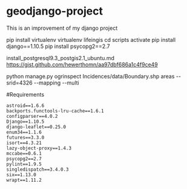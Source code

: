 # geodjango-project
This is an improvement of my django project

pip install virtualenv
virtualenv lifeingis
cd scripts
activate
pip install django==1.10.5
pip install psycopg2==2.7

install_postgresql9.3_postgis2.1_ubuntu.md 
https://gist.github.com/hewerthomn/aa97dbf686a1c4f9ce49

python manage.py ogrinspect Incidences/data/Boundary.shp areas --srid=4326 --mapping --multi

#Requirements


    astroid==1.6.6
    backports.functools-lru-cache==1.6.1
    configparser==4.0.2
    Django==1.10.5
    django-leaflet==0.25.0
    enum34==1.1.6
    futures==3.3.0
    isort==4.3.21
    lazy-object-proxy==1.4.3
    mccabe==0.6.1
    psycopg2==2.7
    pylint==1.9.5
    singledispatch==3.4.0.3
    six==1.13.0
    wrapt==1.11.2

